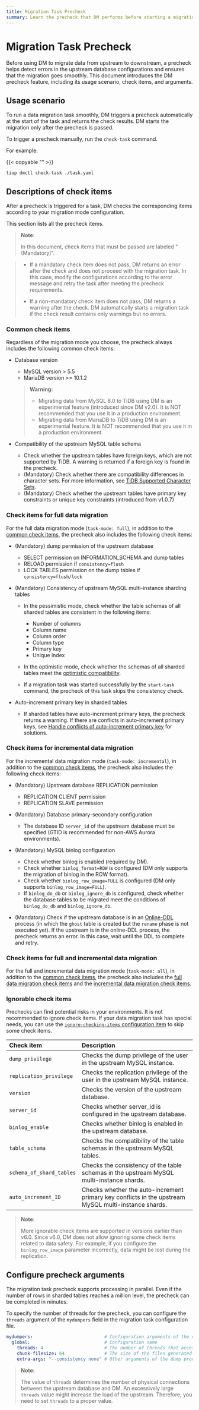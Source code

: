 ```yaml
---
title: Migration Task Precheck
summary: Learn the precheck that DM performs before starting a migration task.
---
```


# Migration Task Precheck

Before using DM to migrate data from upstream to downstream, a precheck helps detect errors in the upstream database configurations and ensures that the migration goes smoothly. This document introduces the DM precheck feature, including its usage scenario, check items, and arguments.

## Usage scenario

To run a data migration task smoothly, DM triggers a precheck automatically at the start of the task and returns the check results. DM starts the migration only after the precheck is passed.

To trigger a precheck manually, run the `check-task` command.

For example:

{{< copyable "" >}}

```bash
tiup dmctl check-task ./task.yaml
```

## Descriptions of check items

After a precheck is triggered for a task, DM checks the corresponding items according to your migration mode configuration.

This section lists all the precheck items.

> **Note:**
>
> In this document, check items that must be passed are labeled "(Mandatory)".

> - If a mandatory check item does not pass, DM returns an error after the check and does not proceed with the migration task. In this case, modify the configurations according to the error message and retry the task after meeting the precheck requirements.
>
> - If a non-mandatory check item does not pass, DM returns a warning after the check. DM automatically starts a migration task if the check result contains only warnings but no errors.

### Common check items

Regardless of the migration mode you choose, the precheck always includes the following common check items:

- Database version

    - MySQL version > 5.5
    - MariaDB version >= 10.1.2

    > **Warning:**
    >
    > - Migrating data from MySQL 8.0 to TiDB using DM is an experimental feature (introduced since DM v2.0). It is NOT recommended that you use it in a production environment.
    > - Migrating data from MariaDB to TiDB using DM is an experimental feature. It is NOT recommended that you use it in a production environment.

- Compatibility of the upstream MySQL table schema

    - Check whether the upstream tables have foreign keys, which are not supported by TiDB. A warning is returned if a foreign key is found in the precheck.
    - (Mandatory) Check whether there are compatibility differences in character sets. For more information, see [TiDB Supported Character Sets](/character-set-and-collation.md).
    - (Mandatory) Check whether the upstream tables have primary key constraints or unique key constraints (introduced from v1.0.7)

### Check items for full data migration

For the full data migration mode (`task-mode: full`), in addition to the [common check items](#common-check-items), the precheck also includes the following check items:

* (Mandatory) dump permission of the upstream database

    - SELECT permission on INFORMATION_SCHEMA and dump tables
    - RELOAD permission if `consistency=flush`
    - LOCK TABLES permission on the dump tables if `consistency=flush/lock`

* (Mandatory) Consistency of upstream MySQL multi-instance sharding tables

    - In the pessimistic mode, check whether the table schemas of all sharded tables are consistent in the following items:

        - Number of columns
        - Column name
        - Column order
        - Column type
        - Primary key
        - Unique index

    - In the optimistic mode, check whether the schemas of all sharded tables meet the [optimistic compatibility](https://github.com/pingcap/tiflow/blob/master/dm/docs/RFCS/20191209_optimistic_ddl.md#modifying-column-types).

    - If a migration task was started successfully by the `start-task` command, the precheck of this task skips the consistency check.

* Auto-increment primary key in sharded tables

    - If sharded tables have auto-increment primary keys, the precheck returns a warning. If there are conflicts in auto-increment primary keys, see [Handle conflicts of auto-increment primary key](/dm/shard-merge-best-practices.md#handle-conflicts-of-auto-increment-primary-key) for solutions.

### Check items for incremental data migration

For the incremental data migration mode (`task-mode: incremental`), in addition to the [common check items](#common-check-items), the precheck also includes the following check items:

* (Mandatory) Upstream database REPLICATION permission

    - REPLICATION CLIENT permission
    - REPLICATION SLAVE permission

* (Mandatory) Database primary-secondary configuration

    - The database ID `server_id` of the upstream database must be specified (GTID is recommended for non-AWS Aurora environments).

* (Mandatory) MySQL binlog configuration

    - Check whether binlog is enabled (required by DM).
    - Check whether `binlog_format=ROW` is configured (DM only supports the migration of binlog in the ROW format).
    - Check whether `binlog_row_image=FULL` is configured (DM only supports `binlog_row_image=FULL`).
    - If `binlog_do_db` or `binlog_ignore_db` is configured, check whether the database tables to be migrated meet the conditions of `binlog_do_db` and `binlog_ignore_db`.

* (Mandatory) Check if the upstream database is in an [Online-DDL](/dm/feature-online-ddl.md) process (in which the `ghost` table is created but the `rename` phase is not executed yet). If the upstream is in the online-DDL process, the precheck returns an error. In this case, wait until the DDL to complete and retry.

### Check items for full and incremental data migration

For the full and incremental data migration mode (`task-mode: all`), in addition to the [common check items](#common-check-items), the precheck also includes the [full data migration check items](#check-items-for-full-data-migration) and the [incremental data migration check items](#check-items-for-incremental-data-migration).

### Ignorable check items

Prechecks can find potential risks in your environments. It is not recommended to ignore check items. If your data migration task has special needs, you can use the [`ignore-checking-items` configuration item](/dm/task-configuration-file-full.md#task-configuration-file-template-advanced) to skip some check items.

| Check item  | Description   |
| :---------- | :------------ |
| `dump_privilege`         | Checks the dump privilege of the user in the upstream MySQL instance. |
| `replication_privilege` | Checks the replication privilege of the user in the upstream MySQL instance. |
| `version`               | Checks the version of the upstream database. |
| `server_id`             | Checks whether server_id is configured in the upstream database. |
| `binlog_enable`         | Checks whether binlog is enabled in the upstream database. |
| `table_schema`          | Checks the compatibility of the table schemas in the upstream MySQL tables. |
| `schema_of_shard_tables`| Checks the consistency of the table schemas in the upstream MySQL multi-instance shards. |
| `auto_increment_ID`     | Checks whether the auto-increment primary key conflicts in the upstream MySQL multi-instance shards. |

> **Note:**
>
> More ignorable check items are supported in versions earlier than v6.0. Since v6.0, DM does not allow ignoring some check items related to data safety. For example, if you configure the `binlog_row_image` parameter incorrectly, data might be lost during the replication.

## Configure precheck arguments

The migration task precheck supports processing in parallel. Even if the number of rows in sharded tables reaches a million level, the precheck can be completed in minutes.

To specify the number of threads for the precheck, you can configure the `threads` argument of the `mydumpers` field in the migration task configuration file.

```yaml
mydumpers:                           # Configuration arguments of the dump processing unit
  global:                            # Configuration name
    threads: 4                       # The number of threads that access the upstream when the dump processing unit performs the precheck and exports data from the upstream database (4 by default)
    chunk-filesize: 64               # The size of the files generated by the dump processing unit (64 MB by default)
    extra-args: "--consistency none" # Other arguments of the dump processing unit. You do not need to manually configure table-list in `extra-args`, because it is automatically generated by DM.

```

> **Note:**
>
> The value of `threads` determines the number of physical connections between the upstream database and DM. An excessively large `threads` value might increase the load of the upstream. Therefore, you need to set `threads` to a proper value.
